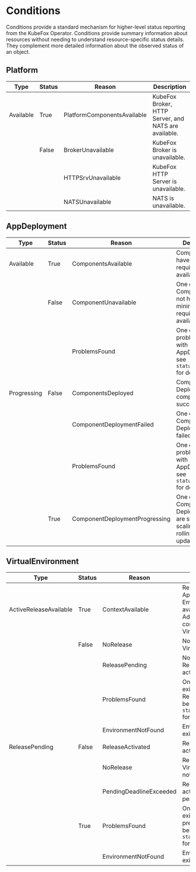 # Conditions

Conditions provide a standard mechanism for higher-level status reporting from the KubeFox Operator. Conditions provide
summary information about resources without needing to understand resource-specific status details. They complement more
detailed information about the observed status of an object.

## Platform

| Type      | Status | Reason                      | Description                                          |
| --------- | ------ | --------------------------- | ---------------------------------------------------- |
| Available | True   | PlatformComponentsAvailable | KubeFox Broker, HTTP Server, and NATS are available. |
|           | False  | BrokerUnavailable           | KubeFox Broker is unavailable.                       |
|           |        | HTTPSrvUnavailable          | KubeFox HTTP Server is unavailable.                  |
|           |        | NATSUnavailable             | NATS is unavailable.                                 |

## AppDeployment

| Type        | Status | Reason                         | Description                                                                       |
| ----------- | ------ | ------------------------------ | --------------------------------------------------------------------------------- |
| Available   | True   | ComponentsAvailable            | Components have minimum required Pods available.                                  |
|             | False  | ComponentUnavailable           | One or more Components do not have minimum required Pods available.               |
|             |        | ProblemsFound                  | One or more problems exist with AppDeployment, see `status.problems` for details. |
| Progressing | False  | ComponentsDeployed             | Component Deployments completed successfully.                                     |
|             |        | ComponentDeploymentFailed      | One or more Component Deployments failed.                                         |
|             |        | ProblemsFound                  | One or more problems exist with AppDeployment, see `status.problems` for details. |
|             | True   | ComponentDeploymentProgressing | One or more Component Deployments are starting, scaling, or rolling out updates.  |

## VirtualEnvironment

| Type                   | Status | Reason                  | Description                                                                                                                    |
| ---------------------- | ------ | ----------------------- | ------------------------------------------------------------------------------------------------------------------------------ |
| ActiveReleaseAvailable | True   | ContextAvailable        | Release AppDeployment and Environment are available, Routes and Adapters are valid and compatible with the VirtualEnvironment. |
|                        | False  | NoRelease               | No Release made for VirtualEnvironment.                                                                                        |
|                        |        | ReleasePending          | No active Release, Release is pending activation.                                                                              |
|                        |        | ProblemsFound           | One or more problems exist with the active Release causing it to be unavailable, see `status.activeRelease` for details.       |
|                        |        | EnvironmentNotFound     | Environment does not exist.                                                                                                    |
| ReleasePending         | False  | ReleaseActivated        | Release was activated.                                                                                                         |
|                        |        | NoRelease               | Release for the VirtualEnvironment is not set.                                                                                 |
|                        |        | PendingDeadlineExceeded | Release was not activated within pending deadline.                                                                             |
|                        | True   | ProblemsFound           | One or more problems exist with Release preventing it from being activated, see `status.pendingRelease` for details.           |
|                        |        | EnvironmentNotFound     | Environment does not exist.                                                                                                    |
